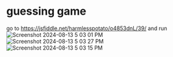 # guessing game

go to https://jsfiddle.net/harmlesspotato/o4853dnL/39/ and run
![Screenshot 2024-08-13 5 03 01 PM](https://github.com/user-attachments/assets/326b9722-96fe-4eab-bd82-7135ce80a9f5)
![Screenshot 2024-08-13 5 03 27 PM](https://github.com/user-attachments/assets/51e17c93-7912-475a-9e60-e055d7c8c7a1)
![Screenshot 2024-08-13 5 03 15 PM](https://github.com/user-attachments/assets/d3503f19-2e72-40b5-8693-6eb3962e5523)
